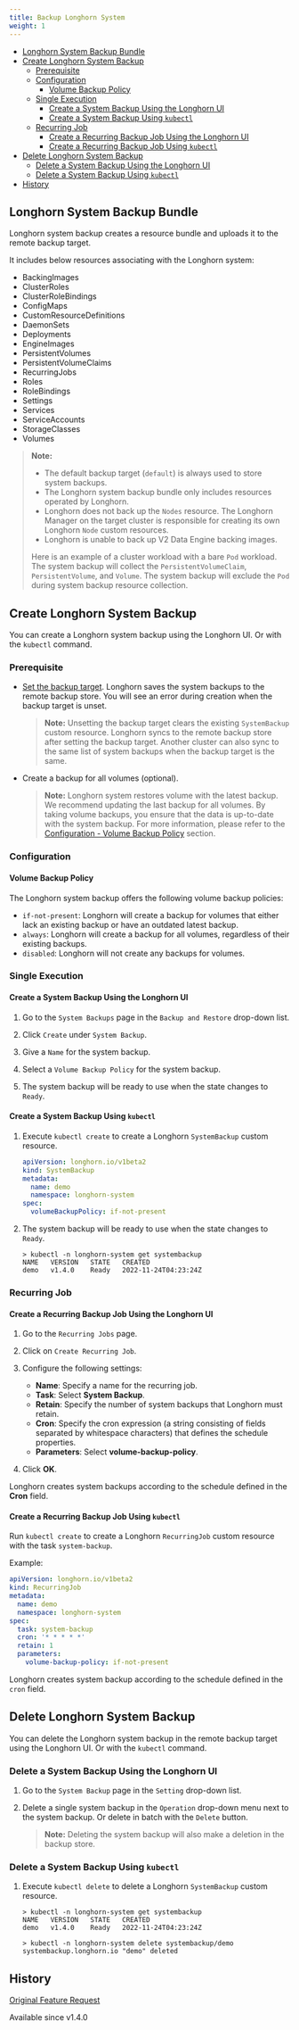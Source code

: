 ```yaml
---
title: Backup Longhorn System
weight: 1
---
```


- [Longhorn System Backup Bundle](#longhorn-system-backup-bundle)
- [Create Longhorn System Backup](#create-longhorn-system-backup)
  - [Prerequisite](#prerequisite)
  - [Configuration](#configuration)
    - [Volume Backup Policy](#volume-backup-policy)
  - [Single Execution](#single-execution)
    - [Create a System Backup Using the Longhorn UI](#create-a-system-backup-using-the-longhorn-ui)
    - [Create a System Backup Using `kubectl`](#create-a-system-backup-using-kubectl)
  - [Recurring Job](#recurring-job)
    - [Create a Recurring Backup Job Using the Longhorn UI](#create-a-recurring-backup-job-using-the-longhorn-ui)
    - [Create a Recurring Backup Job Using `kubectl`](#create-a-recurring-backup-job-using-kubectl)
- [Delete Longhorn System Backup](#delete-longhorn-system-backup)
  - [Delete a System Backup Using the Longhorn UI](#delete-a-system-backup-using-the-longhorn-ui)
  - [Delete a System Backup Using `kubectl`](#delete-a-system-backup-using-kubectl)
- [History](#history)

## Longhorn System Backup Bundle

Longhorn system backup creates a resource bundle and uploads it to the remote backup target.

It includes below resources associating with the Longhorn system:
- BackingImages
- ClusterRoles
- ClusterRoleBindings
- ConfigMaps
- CustomResourceDefinitions
- DaemonSets
- Deployments
- EngineImages
- PersistentVolumes
- PersistentVolumeClaims
- RecurringJobs
- Roles
- RoleBindings
- Settings
- Services
- ServiceAccounts
- StorageClasses
- Volumes

> **Note:**
>
> - The default backup target (`default`) is always used to store system backups.
> - The Longhorn system backup bundle only includes resources operated by Longhorn.
> - Longhorn does not back up the `Nodes` resource. The Longhorn Manager on the target cluster is responsible for creating its own Longhorn `Node` custom resources.
> - Longhorn is unable to back up V2 Data Engine backing images.
>
> Here is an example of a cluster workload with a bare `Pod` workload. The system backup will collect the `PersistentVolumeClaim`, `PersistentVolume`, and `Volume`. The system backup will exclude the `Pod` during system backup resource collection.

## Create Longhorn System Backup

You can create a Longhorn system backup using the Longhorn UI. Or with the `kubectl` command.

### Prerequisite

- [Set the backup target](../../../snapshots-and-backups/backup-and-restore/set-backup-target). Longhorn saves the system backups to the remote backup store. You will see an error during creation when the backup target is unset.

   > **Note:** Unsetting the backup target clears the existing `SystemBackup` custom resource. Longhorn syncs to the remote backup store after setting the backup target. Another cluster can also sync to the same list of system backups when the backup target is the same.

- Create a backup for all volumes (optional).

  > **Note:** Longhorn system restores volume with the latest backup. We recommend updating the last backup for all volumes. By taking volume backups, you ensure that the data is up-to-date with the system backup. For more information, please refer to the [Configuration - Volume Backup Policy](#volume-backup-policy) section.

### Configuration

#### Volume Backup Policy
The Longhorn system backup offers the following volume backup policies:
 - `if-not-present`: Longhorn will create a backup for volumes that either lack an existing backup or have an outdated latest backup.
 - `always`: Longhorn will create a backup for all volumes, regardless of their existing backups.
 - `disabled`: Longhorn will not create any backups for volumes.

### Single Execution

#### Create a System Backup Using the Longhorn UI

1. Go to the `System Backups` page in the `Backup and Restore` drop-down list.

1. Click `Create` under `System Backup`.

1. Give a `Name` for the system backup.

1. Select a `Volume Backup Policy` for the system backup.

1. The system backup will be ready to use when the state changes to `Ready`.

#### Create a System Backup Using `kubectl`

1. Execute `kubectl create` to create a Longhorn `SystemBackup` custom resource.
   ```yaml
   apiVersion: longhorn.io/v1beta2
   kind: SystemBackup
   metadata:
     name: demo
     namespace: longhorn-system
   spec:
     volumeBackupPolicy: if-not-present
   ```

1. The system backup will be ready to use when the state changes to `Ready`.
   ```
   > kubectl -n longhorn-system get systembackup
   NAME   VERSION   STATE   CREATED
   demo   v1.4.0    Ready   2022-11-24T04:23:24Z
   ```

### Recurring Job

#### Create a Recurring Backup Job Using the Longhorn UI

1. Go to the `Recurring Jobs` page.

1. Click on `Create Recurring Job`.

1. Configure the following settings:
   - **Name**: Specify a name for the recurring job.
   - **Task**: Select **System Backup**.
   - **Retain**: Specify the number of system backups that Longhorn must retain.
   - **Cron**: Specify the cron expression (a string consisting of fields separated by whitespace characters) that defines the schedule properties.
   - **Parameters**: Select **volume-backup-policy**.

1. Click **OK**.

Longhorn creates system backups according to the schedule defined in the **Cron** field.

#### Create a Recurring Backup Job Using `kubectl`

Run `kubectl create` to create a Longhorn `RecurringJob` custom resource with the task `system-backup`.

Example:
   ```yaml
   apiVersion: longhorn.io/v1beta2
   kind: RecurringJob
   metadata:
     name: demo
     namespace: longhorn-system
   spec:
     task: system-backup
     cron: '* * * * *'
     retain: 1
     parameters:
       volume-backup-policy: if-not-present
   ```

Longhorn creates system backup according to the schedule defined in the `cron` field.

## Delete Longhorn System Backup

You can delete the Longhorn system backup in the remote backup target using the Longhorn UI. Or with the `kubectl` command.

### Delete a System Backup Using the Longhorn UI

1. Go to the `System Backup` page in the `Setting` drop-down list.

1. Delete a single system backup in the `Operation` drop-down menu next to the system backup. Or delete in batch with the `Delete` button.

   > **Note:** Deleting the system backup will also make a deletion in the backup store.

### Delete a System Backup Using `kubectl`

1. Execute `kubectl delete` to delete a Longhorn `SystemBackup` custom resource.
   ```
   > kubectl -n longhorn-system get systembackup
   NAME   VERSION   STATE   CREATED
   demo   v1.4.0    Ready   2022-11-24T04:23:24Z

   > kubectl -n longhorn-system delete systembackup/demo
   systembackup.longhorn.io "demo" deleted
   ```

## History
[Original Feature Request](https://github.com/longhorn/longhorn/issues/1455)

Available since v1.4.0
